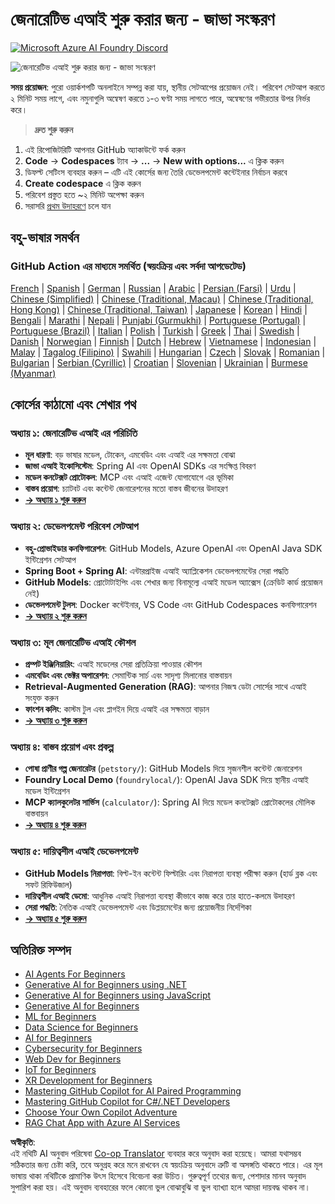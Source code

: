 <!--
CO_OP_TRANSLATOR_METADATA:
{
  "original_hash": "63b6426b88f6f56398ca3f1fbfc30889",
  "translation_date": "2025-07-29T14:54:29+00:00",
  "source_file": "README.md",
  "language_code": "bn"
}
-->
# জেনারেটিভ এআই শুরু করার জন্য - জাভা সংস্করণ
[![Microsoft Azure AI Foundry Discord](https://dcbadge.limes.pink/api/server/ByRwuEEgH4)](https://discord.com/invite/ByRwuEEgH4)

![জেনারেটিভ এআই শুরু করার জন্য - জাভা সংস্করণ](../../translated_images/beg-genai-series.8b48be9951cc574c25f8a3accba949bfd03c2f008e2c613283a1b47316fbee68.bn.png)

**সময় প্রয়োজন**: পুরো ওয়ার্কশপটি অনলাইনে সম্পন্ন করা যায়, স্থানীয় সেটআপের প্রয়োজন নেই। পরিবেশ সেটআপ করতে ২ মিনিট সময় লাগে, এবং নমুনাগুলি অন্বেষণ করতে ১-৩ ঘণ্টা সময় লাগতে পারে, অন্বেষণের গভীরতার উপর নির্ভর করে।

> **দ্রুত শুরু করুন**

1. এই রিপোজিটরিটি আপনার GitHub অ্যাকাউন্টে ফর্ক করুন
2. **Code** → **Codespaces** ট্যাব → **...** → **New with options...** এ ক্লিক করুন
3. ডিফল্ট সেটিংস ব্যবহার করুন – এটি এই কোর্সের জন্য তৈরি ডেভেলপমেন্ট কন্টেইনার নির্বাচন করবে
4. **Create codespace** এ ক্লিক করুন
5. পরিবেশ প্রস্তুত হতে ~২ মিনিট অপেক্ষা করুন
6. সরাসরি [প্রথম উদাহরণে](./02-SetupDevEnvironment/README.md#step-2-create-a-github-personal-access-token) চলে যান

## বহু-ভাষার সমর্থন

### GitHub Action এর মাধ্যমে সমর্থিত (স্বয়ংক্রিয় এবং সর্বদা আপডেটেড)

[French](../fr/README.md) | [Spanish](../es/README.md) | [German](../de/README.md) | [Russian](../ru/README.md) | [Arabic](../ar/README.md) | [Persian (Farsi)](../fa/README.md) | [Urdu](../ur/README.md) | [Chinese (Simplified)](../zh/README.md) | [Chinese (Traditional, Macau)](../mo/README.md) | [Chinese (Traditional, Hong Kong)](../hk/README.md) | [Chinese (Traditional, Taiwan)](../tw/README.md) | [Japanese](../ja/README.md) | [Korean](../ko/README.md) | [Hindi](../hi/README.md) | [Bengali](./README.md) | [Marathi](../mr/README.md) | [Nepali](../ne/README.md) | [Punjabi (Gurmukhi)](../pa/README.md) | [Portuguese (Portugal)](../pt/README.md) | [Portuguese (Brazil)](../br/README.md) | [Italian](../it/README.md) | [Polish](../pl/README.md) | [Turkish](../tr/README.md) | [Greek](../el/README.md) | [Thai](../th/README.md) | [Swedish](../sv/README.md) | [Danish](../da/README.md) | [Norwegian](../no/README.md) | [Finnish](../fi/README.md) | [Dutch](../nl/README.md) | [Hebrew](../he/README.md) | [Vietnamese](../vi/README.md) | [Indonesian](../id/README.md) | [Malay](../ms/README.md) | [Tagalog (Filipino)](../tl/README.md) | [Swahili](../sw/README.md) | [Hungarian](../hu/README.md) | [Czech](../cs/README.md) | [Slovak](../sk/README.md) | [Romanian](../ro/README.md) | [Bulgarian](../bg/README.md) | [Serbian (Cyrillic)](../sr/README.md) | [Croatian](../hr/README.md) | [Slovenian](../sl/README.md) | [Ukrainian](../uk/README.md) | [Burmese (Myanmar)](../my/README.md)

## কোর্সের কাঠামো এবং শেখার পথ

### **অধ্যায় ১: জেনারেটিভ এআই এর পরিচিতি**
- **মূল ধারণা**: বড় ভাষার মডেল, টোকেন, এমবেডিং এবং এআই এর সক্ষমতা বোঝা
- **জাভা এআই ইকোসিস্টেম**: Spring AI এবং OpenAI SDKs এর সংক্ষিপ্ত বিবরণ
- **মডেল কনটেক্সট প্রোটোকল**: MCP এবং এআই এজেন্ট যোগাযোগে এর ভূমিকা
- **বাস্তব প্রয়োগ**: চ্যাটবট এবং কন্টেন্ট জেনারেশনের মতো বাস্তব জীবনের উদাহরণ
- **[→ অধ্যায় ১ শুরু করুন](./01-IntroToGenAI/README.md)**

### **অধ্যায় ২: ডেভেলপমেন্ট পরিবেশ সেটআপ**
- **বহু-প্রোভাইডার কনফিগারেশন**: GitHub Models, Azure OpenAI এবং OpenAI Java SDK ইন্টিগ্রেশন সেটআপ
- **Spring Boot + Spring AI**: এন্টারপ্রাইজ এআই অ্যাপ্লিকেশন ডেভেলপমেন্টের সেরা পদ্ধতি
- **GitHub Models**: প্রোটোটাইপিং এবং শেখার জন্য বিনামূল্যে এআই মডেল অ্যাক্সেস (ক্রেডিট কার্ড প্রয়োজন নেই)
- **ডেভেলপমেন্ট টুলস**: Docker কন্টেইনার, VS Code এবং GitHub Codespaces কনফিগারেশন
- **[→ অধ্যায় ২ শুরু করুন](./02-SetupDevEnvironment/README.md)**

### **অধ্যায় ৩: মূল জেনারেটিভ এআই কৌশল**
- **প্রম্পট ইঞ্জিনিয়ারিং**: এআই মডেলের সেরা প্রতিক্রিয়া পাওয়ার কৌশল
- **এমবেডিং এবং ভেক্টর অপারেশন**: সেমান্টিক সার্চ এবং সাদৃশ্য মিলানোর বাস্তবায়ন
- **Retrieval-Augmented Generation (RAG)**: আপনার নিজস্ব ডেটা সোর্সের সাথে এআই সংযুক্ত করুন
- **ফাংশন কলিং**: কাস্টম টুল এবং প্লাগইন দিয়ে এআই এর সক্ষমতা বাড়ান
- **[→ অধ্যায় ৩ শুরু করুন](./03-CoreGenerativeAITechniques/README.md)**

### **অধ্যায় ৪: বাস্তব প্রয়োগ এবং প্রকল্প**
- **পোষা প্রাণীর গল্প জেনারেটর** (`petstory/`): GitHub Models দিয়ে সৃজনশীল কন্টেন্ট জেনারেশন
- **Foundry Local Demo** (`foundrylocal/`): OpenAI Java SDK দিয়ে স্থানীয় এআই মডেল ইন্টিগ্রেশন
- **MCP ক্যালকুলেটর সার্ভিস** (`calculator/`): Spring AI দিয়ে মডেল কনটেক্সট প্রোটোকলের মৌলিক বাস্তবায়ন
- **[→ অধ্যায় ৪ শুরু করুন](./04-PracticalSamples/README.md)**

### **অধ্যায় ৫: দায়িত্বশীল এআই ডেভেলপমেন্ট**
- **GitHub Models নিরাপত্তা**: বিল্ট-ইন কন্টেন্ট ফিল্টারিং এবং নিরাপত্তা ব্যবস্থা পরীক্ষা করুন (হার্ড ব্লক এবং সফট রিফিউজাল)
- **দায়িত্বশীল এআই ডেমো**: আধুনিক এআই নিরাপত্তা ব্যবস্থা কীভাবে কাজ করে তার হাতে-কলমে উদাহরণ
- **সেরা পদ্ধতি**: নৈতিক এআই ডেভেলপমেন্ট এবং ডিপ্লয়মেন্টের জন্য প্রয়োজনীয় নির্দেশিকা
- **[→ অধ্যায় ৫ শুরু করুন](./05-ResponsibleGenAI/README.md)**

## অতিরিক্ত সম্পদ

- [AI Agents For Beginners](https://github.com/microsoft/ai-agents-for-beginners)
- [Generative AI for Beginners using .NET](https://github.com/microsoft/Generative-AI-for-beginners-dotnet)
- [Generative AI for Beginners using JavaScript](https://github.com/microsoft/generative-ai-with-javascript)
- [Generative AI for Beginners](https://github.com/microsoft/generative-ai-for-beginners)
- [ML for Beginners](https://aka.ms/ml-beginners)
- [Data Science for Beginners](https://aka.ms/datascience-beginners)
- [AI for Beginners](https://aka.ms/ai-beginners)
- [Cybersecurity for Beginners](https://github.com/microsoft/Security-101)
- [Web Dev for Beginners](https://aka.ms/webdev-beginners)
- [IoT for Beginners](https://aka.ms/iot-beginners)
- [XR Development for Beginners](https://github.com/microsoft/xr-development-for-beginners)
- [Mastering GitHub Copilot for AI Paired Programming](https://aka.ms/GitHubCopilotAI)
- [Mastering GitHub Copilot for C#/.NET Developers](https://github.com/microsoft/mastering-github-copilot-for-dotnet-csharp-developers)
- [Choose Your Own Copilot Adventure](https://github.com/microsoft/CopilotAdventures)
- [RAG Chat App with Azure AI Services](https://github.com/Azure-Samples/azure-search-openai-demo-java)

**অস্বীকৃতি**:  
এই নথিটি AI অনুবাদ পরিষেবা [Co-op Translator](https://github.com/Azure/co-op-translator) ব্যবহার করে অনুবাদ করা হয়েছে। আমরা যথাসম্ভব সঠিকতার জন্য চেষ্টা করি, তবে অনুগ্রহ করে মনে রাখবেন যে স্বয়ংক্রিয় অনুবাদে ত্রুটি বা অসঙ্গতি থাকতে পারে। এর মূল ভাষায় থাকা নথিটিকে প্রামাণিক উৎস হিসেবে বিবেচনা করা উচিত। গুরুত্বপূর্ণ তথ্যের জন্য, পেশাদার মানব অনুবাদ সুপারিশ করা হয়। এই অনুবাদ ব্যবহারের ফলে কোনো ভুল বোঝাবুঝি বা ভুল ব্যাখ্যা হলে আমরা দায়বদ্ধ থাকব না।